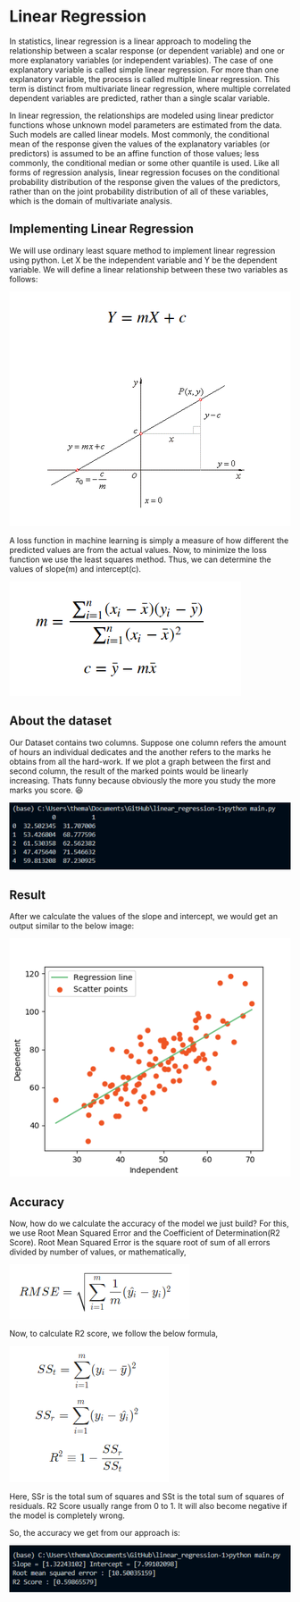 # Linear Regression

In statistics, linear regression is a linear approach to modeling the relationship between a scalar response (or dependent variable) and one or more explanatory variables (or independent variables). The case of one explanatory variable is called simple linear regression. For more than one explanatory variable, the process is called multiple linear regression. This term is distinct from multivariate linear regression, where multiple correlated dependent variables are predicted, rather than a single scalar variable.

In linear regression, the relationships are modeled using linear predictor functions whose unknown model parameters are estimated from the data. Such models are called linear models. Most commonly, the conditional mean of the response given the values of the explanatory variables (or predictors) is assumed to be an affine function of those values; less commonly, the conditional median or some other quantile is used. Like all forms of regression analysis, linear regression focuses on the conditional probability distribution of the response given the values of the predictors, rather than on the joint probability distribution of all of these variables, which is the domain of multivariate analysis.

## Implementing Linear Regression

We will use ordinary least square method to implement linear regression using python.
Let X be the independent variable and Y be the dependent variable. We will define a linear relationship between these two variables as follows:

<img src="content\basic_formula.png" alt="line-formula">

A loss function in machine learning is simply a measure of how different the predicted values are from the actual values.
Now, to minimize the loss function we use the least squares method. Thus, we can determine the values of slope(m) and intercept(c).

<img src="content\least_square_formula.png" alt="least-squares-formula">

## About the dataset

Our Dataset contains two columns. Suppose one column refers the amount of hours an individual dedicates and the another refers to the marks he obtains from all the hard-work. If we plot a graph between the first and second column, the result of the marked points would be linearly increasing. Thats funny because obviously the more you study the more marks you score. :satisfied:

<img src="content\initial_data.png" alt="data">

## Result

After we calculate the values of the slope and intercept, we would get an output similar to the below image:

<img src="content\final_output.png" alt="output">

## Accuracy

Now, how do we calculate the accuracy of the model we just build? For this, we use Root Mean Squared Error and the Coefficient of Determination(R2 Score).
Root Mean Squared Error is the square root of sum of all errors divided by number of values, or mathematically,

<img src="content\rmse.png" alt="root-mean-squared-error formula">

Now, to calculate R2 score, we follow the below formula,

<img src="content\r2_score.png" alt="r2_score formula">

Here, SSr is the total sum of squares and SSt is the total sum of squares of residuals.
R2 Score usually range from 0 to 1. It will also become negative if the model is completely wrong.

So, the accuracy we get from our approach is:

<img src="content\our_score.png" alt="R2 Score">
